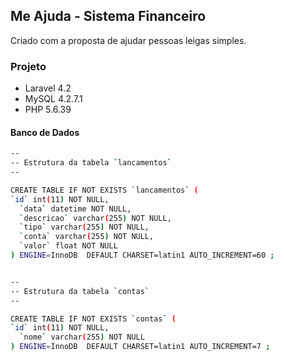 ## Me Ajuda - Sistema Financeiro

Criado com a proposta de ajudar pessoas leigas simples.

### Projeto

- Laravel 4.2
- MySQL 4.2.7.1
- PHP 5.6.39

#### Banco de Dados

```sh
--
-- Estrutura da tabela `lancamentos`
--

CREATE TABLE IF NOT EXISTS `lancamentos` (
`id` int(11) NOT NULL,
  `data` datetime NOT NULL,
  `descricao` varchar(255) NOT NULL,
  `tipo` varchar(255) NOT NULL,
  `conta` varchar(255) NOT NULL,
  `valor` float NOT NULL
) ENGINE=InnoDB  DEFAULT CHARSET=latin1 AUTO_INCREMENT=60 ;
```

```sh

--
-- Estrutura da tabela `contas`
--

CREATE TABLE IF NOT EXISTS `contas` (
`id` int(11) NOT NULL,
  `nome` varchar(255) NOT NULL
) ENGINE=InnoDB  DEFAULT CHARSET=latin1 AUTO_INCREMENT=7 ;

```
